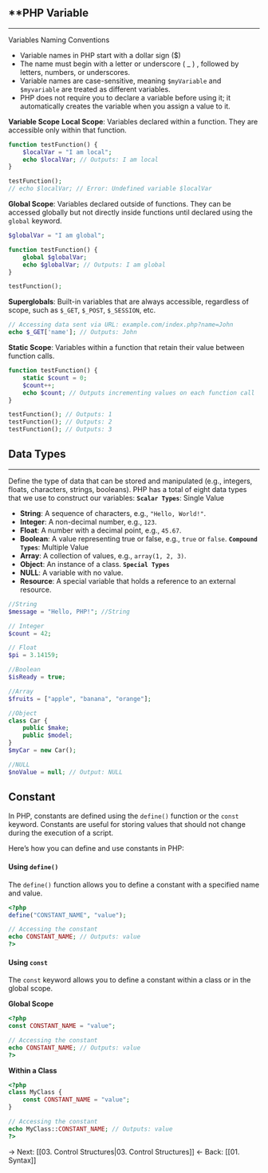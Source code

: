 ## **PHP Variable 
---
Variables Naming Conventions
- Variable names in PHP start with a dollar sign ($)
- The name must begin with a letter or underscore ( _ ) , followed
  by letters, numbers, or underscores.
- Variable names are case-sensitive, meaning `$myVariable` and
  `$myvariable` are treated as different variables.
- PHP does not require you to declare a variable before using it; it
  automatically creates the variable when you assign a value to it.

**Variable Scope**
**Local Scope**: Variables declared within a function. They are accessible only within that function.
```php
function testFunction() {
    $localVar = "I am local";
    echo $localVar; // Outputs: I am local
}

testFunction();
// echo $localVar; // Error: Undefined variable $localVar
```

**Global Scope**: Variables declared outside of functions. They can be accessed globally but not directly inside functions until declared using the `global` keyword.
```php
$globalVar = "I am global";

function testFunction() {
    global $globalVar;
    echo $globalVar; // Outputs: I am global
}

testFunction();
```

**Superglobals**: Built-in variables that are always accessible, regardless of scope, such as `$_GET`, `$_POST`, `$_SESSION`, etc.
```php
// Accessing data sent via URL: example.com/index.php?name=John
echo $_GET['name']; // Outputs: John
```

**Static Scope**: Variables within a function that retain their value between function calls.
```php
function testFunction() {
    static $count = 0;
    $count++;
    echo $count; // Outputs incrementing values on each function call
}

testFunction(); // Outputs: 1
testFunction(); // Outputs: 2
testFunction(); // Outputs: 3
```

## **Data Types**
---
Define the type of data that can be stored and manipulated (e.g., integers, floats, characters, strings, booleans).
PHP has a total of eight data types that we use to construct our variables:
**`Scalar Types`**: Single Value
- **String**: A sequence of characters, e.g., `"Hello, World!"`.
- **Integer**: A non-decimal number, e.g., `123`.
- **Float**: A number with a decimal point, e.g., `45.67`.
- **Boolean**: A value representing true or false, e.g., `true` or `false`.
**`Compound Types`**: Multiple Value
- **Array**: A collection of values, e.g., `array(1, 2, 3)`.
- **Object**: An instance of a class.
**`Special Types`**
- **NULL**: A variable with no value.
- **Resource**: A special variable that holds a reference to an external resource.
```php
//String 
$message = "Hello, PHP!"; //String

// Integer
$count = 42;   

// Float
$pi = 3.14159;            

//Boolean
$isReady = true;

//Array
$fruits = ["apple", "banana", "orange"];

//Object
class Car {
    public $make;
    public $model;
}
$myCar = new Car();

//NULL
$noValue = null; // Output: NULL
```

## **Constant**
In PHP, constants are defined using the `define()` function or the `const` keyword. Constants are useful for storing values that should not change during the execution of a script.

Here’s how you can define and use constants in PHP:
#### Using `define()`
The `define()` function allows you to define a constant with a specified name and value.
```php
<?php
define("CONSTANT_NAME", "value");

// Accessing the constant
echo CONSTANT_NAME; // Outputs: value
?>
```
#### Using `const`
The `const` keyword allows you to define a constant within a class or in the global scope.

**Global Scope**
```php
<?php
const CONSTANT_NAME = "value";

// Accessing the constant
echo CONSTANT_NAME; // Outputs: value
?>
```
**Within a Class**
```php
<?php
class MyClass {
    const CONSTANT_NAME = "value";
}

// Accessing the constant
echo MyClass::CONSTANT_NAME; // Outputs: value
?>
```
→ Next: [[03. Control Structures|03. Control Structures]]
← Back: [[01. Syntax]]
